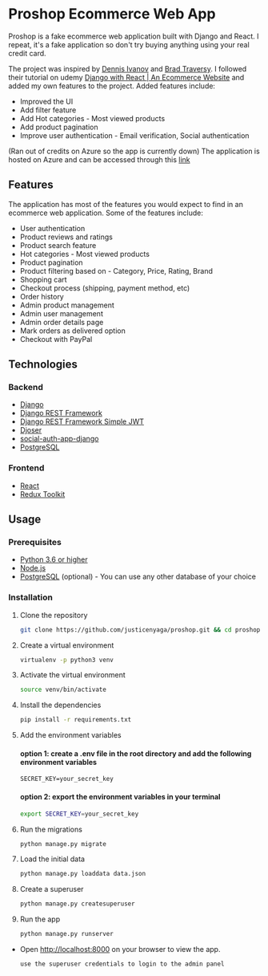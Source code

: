 # Proshop Ecommerce Web App

Proshop is a fake ecommerce web application built with Django and React. I repeat, it's a fake application so don't try buying anything using your real credit card.

The project was inspired by [Dennis Ivanov](https://www.dennisivy.com/) and [Brad Traversy](https://www.traversymedia.com/). I followed their tutorial on udemy [Django with React | An Ecommerce Website](https://www.udemy.com/course/django-with-react-an-ecommerce-website/) and added my own features to the project. Added features include:

- Improved the UI
- Add filter feature
- Add Hot categories - Most viewed products
- Add product pagination
- Improve user authentication - Email verification, Social authentication

(Ran out of credits on Azure so the app is currently down) The application is hosted on Azure and can be accessed through this [link](https://pro-eshop.azurewebsites.net/)

## Features

The application has most of the features you would expect to find in an ecommerce web application. Some of the features include:

- User authentication
- Product reviews and ratings
- Product search feature
- Hot categories - Most viewed products
- Product pagination
- Product filtering based on - Category, Price, Rating, Brand
- Shopping cart
- Checkout process (shipping, payment method, etc)
- Order history
- Admin product management
- Admin user management
- Admin order details page
- Mark orders as delivered option
- Checkout with PayPal

## Technologies

### Backend

- [Django](https://www.djangoproject.com/)
- [Django REST Framework](https://www.django-rest-framework.org/)
- [Django REST Framework Simple JWT](https://django-rest-framework-simplejwt.readthedocs.io/en/latest/)
- [Djoser](https://djoser.readthedocs.io/en/latest/)
- [social-auth-app-django](https://python-social-auth.readthedocs.io/en/latest/configuration/django.html)
- [PostgreSQL](https://www.postgresql.org/)

### Frontend

- [React](https://reactjs.org/)
- [Redux Toolkit](https://redux-toolkit.js.org/)

## Usage

### Prerequisites

- [Python 3.6 or higher](https://www.python.org/downloads/)
- [Node.js](https://nodejs.org/en/)
- [PostgreSQL](https://www.postgresql.org/) (optional) - You can use any other database of your choice

### Installation

1. Clone the repository

   ```bash
   git clone https://github.com/justicenyaga/proshop.git && cd proshop
   ```

2. Create a virtual environment

   ```bash
   virtualenv -p python3 venv
   ```

3. Activate the virtual environment

   ```bash
   source venv/bin/activate
   ```

4. Install the dependencies

   ```bash
   pip install -r requirements.txt
   ```

5. Add the environment variables

   #### option 1: create a .env file in the root directory and add the following environment variables

   ```
   SECRET_KEY=your_secret_key
   ```

   #### option 2: export the environment variables in your terminal

   ```bash
   export SECRET_KEY=your_secret_key
   ```

6. Run the migrations

   ```bash
   python manage.py migrate
   ```

7. Load the initial data

   ```bash
   python manage.py loaddata data.json
   ```

8. Create a superuser

   ```bash
   python manage.py createsuperuser
   ```

9. Run the app

   ```bash
   python manage.py runserver
   ```

- Open [http://localhost:8000](http://localhost:8000) on your browser to view the app.

  ```
  use the superuser credentials to login to the admin panel
  ```
